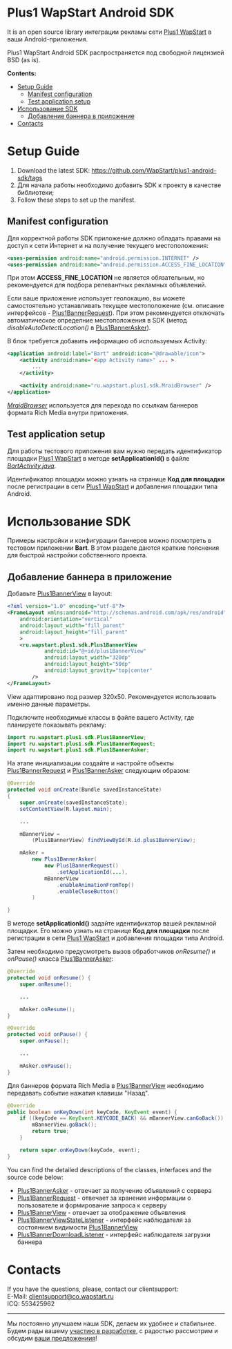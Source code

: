 Plus1 WapStart Android SDK
==========================
It is an open source library интеграции рекламы сети [Plus1 WapStart](https://plus1.wapstart.ru) в ваши Android-приложения.

Plus1 WapStart Android SDK распространяется под свободной лицензией BSD (as is).

**Contents:**
* [Setup Guide](#Setup-Guide)
  * [Manifest configuration](#manifest-configuration)
  * [Test application setup](#test-application-setup)
* [Использование SDK](#Использование-SDK)
  * [Добавление баннера в приложение](#Добавление-баннера-в-приложение)
* [Contacts](#Contacts)


# Setup Guide

1. Download the latest SDK: https://github.com/WapStart/plus1-android-sdk/tags
2. Для начала работы необходимо добавить SDK к проекту в качестве библиотеки;
3. Follow these steps to set up the manifest.

## Manifest configuration
Для корректной работы SDK приложение должно обладать правами на доступ к сети Интернет и на получение текущего местоположения:

```xml
<uses-permission android:name="android.permission.INTERNET" />
<uses-permission android:name="android.permission.ACCESS_FINE_LOCATION" />
```

При этом **ACCESS_FINE_LOCATION** не является обязательным, но рекомендуется для подбора релевантных рекламных объявлений.

Если ваше приложение использует геолокацию, вы можете самостоятельно устанавливать текущее местоположение (см. описание интерфейсов - [Plus1BannerRequest](https://github.com/WapStart/plus1-android-sdk/blob/master/doc/Plus1BannerRequest.md)). При этом рекомендуется отключать автоматическое определние местоположения в SDK (метод *disableAutoDetectLocation()* в [Plus1BannerAsker](https://github.com/WapStart/plus1-android-sdk/blob/master/doc/Plus1BannerAsker.md)).

В блок *<application>* требуется добавить информацию об используемых Activity:

```xml
<application android:label="Bart" android:icon="@drawable/icon">
	<activity android:name="<app Activity name>" ... >
		...
	</activity>

	<activity android:name="ru.wapstart.plus1.sdk.MraidBrowser" />
</application>
```

*[MraidBrowser](https://github.com/WapStart/plus1-android-sdk/blob/master/sdk/src/ru/wapstart/plus1/sdk/MraidBrowser.java)* используется для перехода по ссылкам баннеров формата Rich Media внутри приложения.

## Test application setup
Для работы тестового приложения вам нужно передать идентификатор площадки [Plus1 WapStart](https://plus1.wapstart.ru) в методе **setApplicationId()** в файле *[BartActivity.java](https://github.com/WapStart/plus1-android-sdk/blob/master/examples/Bart/src/ru/wapstart/plus1/bart/BartActivity.java#L51)*.

Идентификатор площадки можно узнать на странице **Код для площадки** после регистрации в сети [Plus1 WapStart](https://plus1.wapstart.ru) и добавления площадки типа Android.


# Использование SDK

Примеры настройки и конфигурации баннеров можно посмотреть в тестовом приложении **Bart**. В этом разделе даются краткие пояснения для быстрой настройки собственного проекта.

## Добавление баннера в приложение
Добавьте [Plus1BannerView](https://github.com/WapStart/plus1-android-sdk/blob/master/doc/Plus1BannerView.md) в layout:

```xml
<?xml version="1.0" encoding="utf-8"?>
<FrameLayout xmlns:android="http://schemas.android.com/apk/res/android"
    android:orientation="vertical"
    android:layout_width="fill_parent"
    android:layout_height="fill_parent"
    >
	<ru.wapstart.plus1.sdk.Plus1BannerView
			android:id="@+id/plus1BannerView"
			android:layout_width="320dp"
			android:layout_height="50dp"
			android:layout_gravity="top|center"
		/>
</FrameLayout>

```
View адаптировано под размер 320x50. Рекомендуется использовать именно данные параметры.

Подключите необходимые классы в файле вашего Activity, где планируете показывать рекламу:

```java
import ru.wapstart.plus1.sdk.Plus1BannerView;
import ru.wapstart.plus1.sdk.Plus1BannerRequest;
import ru.wapstart.plus1.sdk.Plus1BannerAsker;
```

На этапе инициализации создайте и настройте объекты [Plus1BannerRequest](https://github.com/WapStart/plus1-android-sdk/blob/master/doc/Plus1BannerRequest.md) и [Plus1BannerAsker](https://github.com/WapStart/plus1-android-sdk/blob/master/doc/Plus1BannerAsker.md) следующим образом:

```java
@Override
protected void onCreate(Bundle savedInstanceState)
{
	super.onCreate(savedInstanceState);
	setContentView(R.layout.main);

	...

	mBannerView =
		(Plus1BannerView) findViewById(R.id.plus1BannerView);

	mAsker =
		new Plus1BannerAsker(
			new Plus1BannerRequest()
				.setApplicationId(...),
			mBannerView
				.enableAnimationFromTop()
				.enableCloseButton()
		)

}
```

В методе **setApplicationId()** задайте идентификатор вашей рекламной площадки. Его можно узнать на странице **Код для площадки** после регистрации в сети [Plus1 WapStart](https://plus1.wapstart.ru) и добавления площадки типа Android.

Затем необходимо предусмотреть вызов обработчиков *onResume()* и *onPause()* класса [Plus1BannerAsker](https://github.com/WapStart/plus1-android-sdk/blob/master/doc/Plus1BannerAsker.md):

```java
@Override
protected void onResume() {
	super.onResume();

	...

	mAsker.onResume();
}

@Override
protected void onPause() {
	super.onPause();

	...

	mAsker.onPause();
}
```

Для баннеров формата Rich Media в [Plus1BannerView](https://github.com/WapStart/plus1-android-sdk/blob/master/doc/Plus1BannerView.md) необходимо передавать событие нажатия клавиши "Назад".

```java
@Override
public boolean onKeyDown(int keyCode, KeyEvent event) {
	if ((keyCode == KeyEvent.KEYCODE_BACK) && mBannerView.canGoBack()) {
		mBannerView.goBack();
		return true;
	}

	return super.onKeyDown(keyCode, event);
}
```

You can find the detailed descriptions of the classes, interfaces and the source code below:
* [Plus1BannerAsker](https://github.com/WapStart/plus1-android-sdk/blob/master/doc/Plus1BannerAsker.md) - отвечает за получение объявлений с сервера
* [Plus1BannerRequest](https://github.com/WapStart/plus1-android-sdk/blob/master/doc/Plus1BannerRequest.md) - отвечает за хранение информации о пользователе и формирование запроса к серверу
* [Plus1BannerView](https://github.com/WapStart/plus1-android-sdk/blob/master/doc/Plus1BannerView.md) - отвечает за отображение объявления
* [Plus1BannerViewStateListener](https://github.com/WapStart/plus1-android-sdk/blob/master/doc/Plus1BannerViewStateListener.md) - интерфейс наблюдателя за состоянием видимости [Plus1BannerView](https://github.com/WapStart/plus1-android-sdk/blob/master/doc/Plus1BannerView.md)
* [Plus1BannerDownloadListener](https://github.com/WapStart/plus1-android-sdk/blob/master/doc/Plus1BannerDownloadListener.md) - интерфейс наблюдателя загрузки баннера


# Contacts

If you have the questions, please, contact our clientsupport:  
E-Mail: clientsupport@co.wapstart.ru  
ICQ: 553425962

---------------------------------------
Мы постоянно улучшаем наши SDK, делаем их удобнее и стабильнее. Будем рады вашему [участию в разработке](https://github.com/Wapstart/plus1-android-sdk/pulls), с радостью рассмотрим и обсудим [ваши предложениия](https://github.com/WapStart/plus1-android-sdk/issues)!